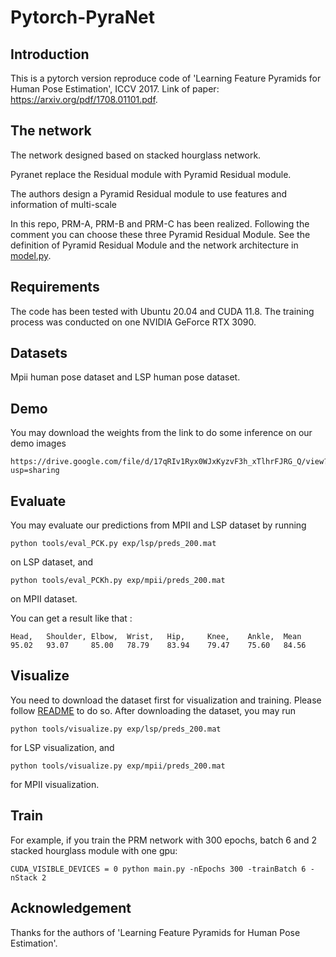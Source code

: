 # Pytorch-PyraNet

## Introduction
This is a pytorch version reproduce code of 'Learning Feature Pyramids for Human Pose Estimation', ICCV 2017. Link of paper: https://arxiv.org/pdf/1708.01101.pdf.

## The network
The network designed based on stacked hourglass network. 

Pyranet replace the Residual module with Pyramid Residual module.

The authors design a Pyramid Residual module to use features and information of multi-scale

In this repo, PRM-A, PRM-B and PRM-C has been realized. Following the comment you can choose these three Pyramid Residual Module. 
See the definition of Pyramid Residual Module and the network architecture in [model.py](model.py).

## Requirements
The code has been tested with Ubuntu 20.04 and CUDA 11.8.
The training process was conducted on one NVIDIA GeForce RTX 3090.

## Datasets
Mpii human pose dataset and LSP human pose dataset.


## Demo
You may download the weights from the link to do some inference on our demo images
```
https://drive.google.com/file/d/17qRIv1Ryx0WJxKyzvF3h_xTlhrFJRG_Q/view?usp=sharing
```

## Evaluate
You may evaluate our predictions from MPII and LSP dataset by running
```
python tools/eval_PCK.py exp/lsp/preds_200.mat
```
on LSP dataset, and
```
python tools/eval_PCKh.py exp/mpii/preds_200.mat
```
on MPII dataset.

You can get a result like that :
```
Head,   Shoulder, Elbow,  Wrist,   Hip,     Knee,    Ankle,  Mean
95.02   93.07     85.00   78.79    83.94    79.47    75.60   84.56
```

## Visualize
You need to download the dataset first for visualization and training. Please follow [README](data/README.md) to do so.
After downloading the dataset, you may run 
```
python tools/visualize.py exp/lsp/preds_200.mat
```
for LSP visualization, and
```
python tools/visualize.py exp/mpii/preds_200.mat
```
for MPII visualization.


## Train
For example, if you train the PRM network with 300 epochs, batch 6 and 2 stacked hourglass module with one gpu:
```
CUDA_VISIBLE_DEVICES = 0 python main.py -nEpochs 300 -trainBatch 6 -nStack 2
```

## Acknowledgement
Thanks for the authors of 'Learning Feature Pyramids for Human Pose Estimation'.
